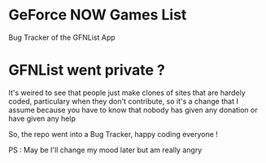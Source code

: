 # GeForce NOW Games List
Bug Tracker of the GFNList App

# GFNList went private ?

It's weired to see that people just make clones of sites that are hardely coded, particulary when they don't contribute, so it's a change that I assume because you have to know that nobody has given any donation or have given any help

So, the repo went into a Bug Tracker, happy coding everyone ! 

PS : May be I'll change my mood later but am really angry

